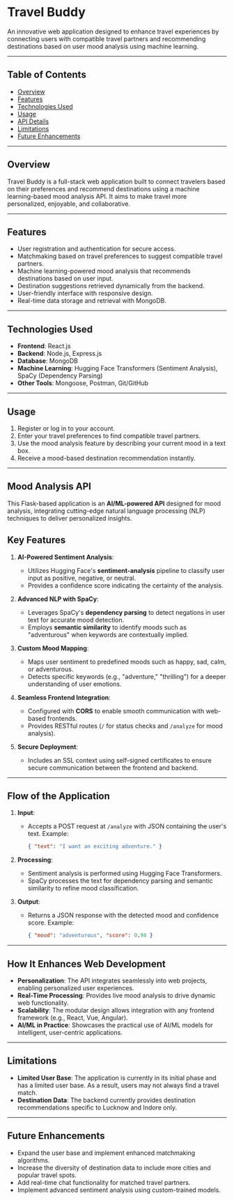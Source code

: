 # **Travel Buddy**  
An innovative web application designed to enhance travel experiences by connecting users with compatible travel partners and recommending destinations based on user mood analysis using machine learning.

---

## **Table of Contents**  
- [Overview](#overview)  
- [Features](#features)  
- [Technologies Used](#technologies-used)  
- [Usage](#usage)  
- [API Details](#api-details)  
- [Limitations](#limitations)  
- [Future Enhancements](#future-enhancements)  

---

## **Overview**  
Travel Buddy is a full-stack web application built to connect travelers based on their preferences and recommend destinations using a machine learning-based mood analysis API. It aims to make travel more personalized, enjoyable, and collaborative.  

---

## **Features**  
- User registration and authentication for secure access.  
- Matchmaking based on travel preferences to suggest compatible travel partners.  
- Machine learning-powered mood analysis that recommends destinations based on user input.  
- Destination suggestions retrieved dynamically from the backend.  
- User-friendly interface with responsive design.  
- Real-time data storage and retrieval with MongoDB.  

---

## **Technologies Used**  
- **Frontend**: React.js  
- **Backend**: Node.js, Express.js  
- **Database**: MongoDB  
- **Machine Learning**: Hugging Face Transformers (Sentiment Analysis), SpaCy (Dependency Parsing)  
- **Other Tools**: Mongoose, Postman, Git/GitHub  

---

## **Usage**

1. Register or log in to your account.
2. Enter your travel preferences to find compatible travel partners.
3. Use the mood analysis feature by describing your current mood in a text box.
4. Receive a mood-based destination recommendation instantly.

---

## **Mood Analysis API**

This Flask-based application is an **AI/ML-powered API** designed for mood analysis, integrating cutting-edge natural language processing (NLP) techniques to deliver personalized insights.


## **Key Features**

1. **AI-Powered Sentiment Analysis**:
   - Utilizes Hugging Face's **sentiment-analysis** pipeline to classify user input as positive, negative, or neutral.
   - Provides a confidence score indicating the certainty of the analysis.

2. **Advanced NLP with SpaCy**:
   - Leverages SpaCy's **dependency parsing** to detect negations in user text for accurate mood detection.
   - Employs **semantic similarity** to identify moods such as "adventurous" when keywords are contextually implied.

3. **Custom Mood Mapping**:
   - Maps user sentiment to predefined moods such as happy, sad, calm, or adventurous.
   - Detects specific keywords (e.g., "adventure," "thrilling") for a deeper understanding of user emotions.

4. **Seamless Frontend Integration**:
   - Configured with **CORS** to enable smooth communication with web-based frontends.
   - Provides RESTful routes (`/` for status checks and `/analyze` for mood analysis).

5. **Secure Deployment**:
   - Includes an SSL context using self-signed certificates to ensure secure communication between the frontend and backend.

---

## **Flow of the Application**

1. **Input**:
   - Accepts a POST request at `/analyze` with JSON containing the user's text. Example:
     ```json
     { "text": "I want an exciting adventure." }
     ```

2. **Processing**:
   - Sentiment analysis is performed using Hugging Face Transformers.
   - SpaCy processes the text for dependency parsing and semantic similarity to refine mood classification.

3. **Output**:
   - Returns a JSON response with the detected mood and confidence score. Example:
     ```json
     { "mood": "adventurous", "score": 0.98 }
     ```

---

## **How It Enhances Web Development**

- **Personalization**: The API integrates seamlessly into web projects, enabling personalized user experiences.
- **Real-Time Processing**: Provides live mood analysis to drive dynamic web functionality.
- **Scalability**: The modular design allows integration with any frontend framework (e.g., React, Vue, Angular).
- **AI/ML in Practice**: Showcases the practical use of AI/ML models for intelligent, user-centric applications.

---

 ## **Limitations**

- **Limited User Base**: The application is currently in its initial phase and has a limited user base. As a result, users may not always find a travel match.
- **Destination Data**: The backend currently provides destination recommendations specific to Lucknow and Indore only.

---

## **Future Enhancements**

- Expand the user base and implement enhanced matchmaking algorithms.
- Increase the diversity of destination data to include more cities and popular travel spots.
- Add real-time chat functionality for matched travel partners.
- Implement advanced sentiment analysis using custom-trained models.

